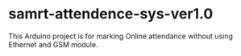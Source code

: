 # samrt-attendence-sys-ver1.0
This Arduino project is for marking Online attendance without using Ethernet and GSM module.
